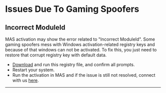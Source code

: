 # Issues Due To Gaming Spoofers

## Incorrect ModuleId

MAS activation may show the error related to "Incorrect ModuleId". Some gaming spoofers mess with Windows activation-related registry keys and because of that windows can not be activated. To fix this, you just need to restore that corrupt registry key with default data.

-   [Download](/files/spp_pro.zip) and run this registry file, and confirm all prompts.
-   Restart your system.
-   Run the activation in MAS and if the issue is still not resolved, connect with us [here](troubleshoot.md).

------------------------------------------------------------------------

